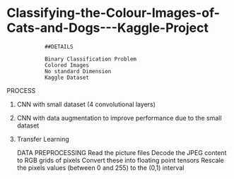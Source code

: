 # Classifying-the-Colour-Images-of-Cats-and-Dogs---Kaggle-Project





                ##DETAILS 
                
                Binary Classification Problem
                Colored Images
                No standard Dimension
                Kaggle Dataset


PROCESS


1. CNN with small dataset (4 convolutional layers)
2. CNN with data augmentation to improve performance due to the small dataset
3. Transfer Learning



      DATA PREPROCESSING 
          Read the picture files
          Decode the JPEG content to RGB grids of pixels
          Convert these into floating point tensors
          Rescale the pixels values (between 0 and 255) to the (0,1) interval
          
